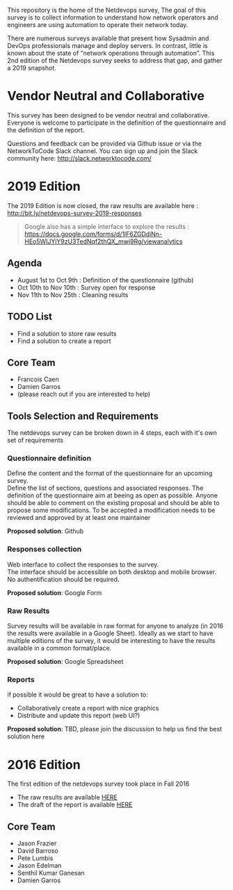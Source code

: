 
This repository is the home of the Netdevops survey, The goal of this survey is to collect information to understand how network operators and engineers are using automation to operate their network today. 

There are numerous surveys available that present how Sysadmin and DevOps professionals manage and deploy servers. In contrast, little is known about the state of “network operations through automation”. This 2nd edition of the Netdevops survey seeks to address that gap, and gather a 2019 snapshot.

# Vendor Neutral and Collaborative

This survey has been designed to be vendor neutral and collaborative. 
Everyone is welcome to participate in the definition of the questionnaire and the definition of the report.

Questions and feedback can be provided via Github issue or via the NetworkToCode Slack channel. 
You can sign up and join the Slack community here: http://slack.networktocode.com/

# 2019 Edition

The 2019 Edition is now closed, the raw results are available here : http://bit.ly/netdevops-survey-2019-responses

> Google also has a simple interface to explore the results : https://docs.google.com/forms/d/1lF6ZGDdiNn-HEo5WIJYiY9zU3TedNqf2thQX_mwj9Rg/viewanalytics

## Agenda
* August 1st to Oct 9th : Definition of the questionnaire (github)
* Oct 10th to Nov 10th : Survey open for response
* Nov 11th to Nov 25th : Cleaning results

## TODO List
* Find a solution to store raw results
* Find a solution to create a report

## Core Team
* Francois Caen
* Damien Garros
* (please reach out if you are interested to help) 

## Tools Selection and Requirements
The netdevops survey can be broken down in 4 steps, each with it's own set of requirements

### Questionnaire definition
Define the content and the format of the questionnaire for an upcoming survey.  
Define the list of sections, questions and associated responses.
The definition of the questionnaire aim at beeing as open as possible. Anyone should be able to comment on the existing proposal and should be able to propose some modifications. 
To be accepted a modification needs to be reviewed and approved by at least one maintainer

**Proposed solution**: Github 

### Responses collection
Web interface to collect the responses to the survey.  
The interface should be accessible on both desktop and mobile browser.  
No authentification should be required.

**Proposed solution**: Google Form 

### Raw Results
Survey results will be available in raw format for anyone to analyze (in 2016 the results were available in a Google Sheet).
Ideally as we start to have multiple editions of the survey, it would be interesting to have the results available in a common format/place.

**Proposed solution**: Google Spreadsheet

### Reports
if possible it would be great to have a solution to:
- Collaboratively create a report with nice graphics 
- Distribute and update this report (web UI?)

**Proposed solution**: TBD, please join the discussion to help us find the best solution here

# 2016 Edition

The first edition of the netdevops survey took place in Fall 2016
* The raw results are available [HERE](https://drive.google.com/open?id=19zpdswVSBI4Eel_vrphB5JwUjZ7MtV0LY6Ifz57tCFE)   
* The draft of the report is available [HERE](https://drive.google.com/open?id=1YLgCIo7DkRmHFog4teITOGmsC7KB7qQKdjkzsW2KlXs) 
 
## Core Team
- Jason Frazier
- David Barroso
- Pete Lumbis
- Jason Edelman
- Senthil Kumar Ganesan
- Damien Garros
